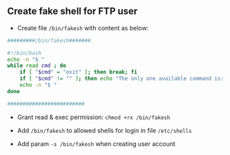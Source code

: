 ## Create fake shell for FTP user

* Create file `/bin/fakesh` with content as below:
```bash
#########/bin/fakesh#######

#!/bin/bash
echo -n "$ "
while read cmd ; do
    if [ "$cmd" = "exit" ]; then break; fi
    if [ "$cmd" != "" ]; then echo "The only one available command is: exit"; fi
    echo -n "$ "
done

#########################
```

* Grant read & exec permission:
```chmod +rx /bin/fakesh```

* Add `/bin/fakesh` to allowed shells for login in file `/etc/shells`

* Add param `-s /bin/fakesh` when creating user account
